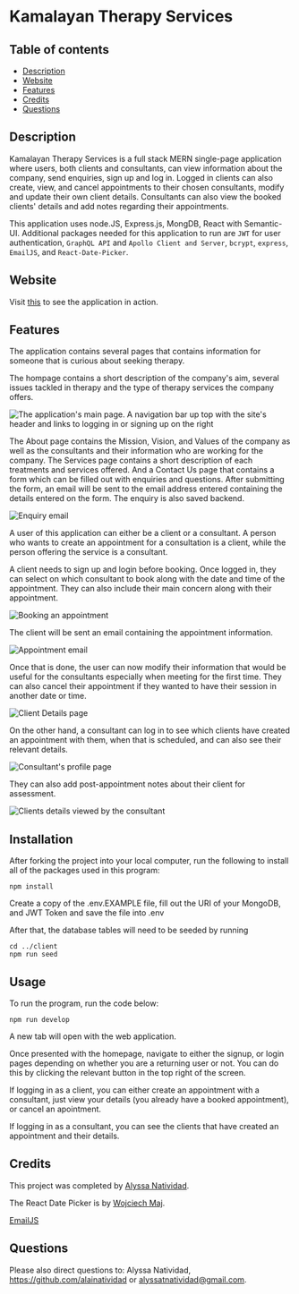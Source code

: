# Kamalayan Therapy Services

## Table of contents

- [Description](#Description)
- [Website](#Website)
- [Features](#Features)
- [Credits](#Credits)
- [Questions](#Questions)

## Description

Kamalayan Therapy Services is a full stack MERN single-page application where users, both clients and consultants, can view information about the company, send enquiries, sign up and log in. Logged in clients can also create, view, and cancel appointments to their chosen consultants, modify and update their own client details. Consultants can also view the booked clients' details and add notes regarding their appointments.

This application uses node.JS, Express.js, MongDB, React with Semantic-UI. Additional packages needed for this application to run are `JWT` for user authentication, `GraphQL API` and `Apollo Client and Server`, `bcrypt`, `express`, `EmailJS`, and `React-Date-Picker`.

## Website

Visit [this](https://kamalayantherapyservices.herokuapp.com/) to see the application in action.

## Features

The application contains several pages that contains information for someone that is curious about seeking therapy.

The hompage contains a short description of the company's aim, several issues tackled in therapy and the type of therapy services the company offers.

![The application's main page. A navigation bar up top with the site's header and links to logging in or signing up on the right](./client/src/assets/img/homepage.png)

The About page contains the Mission, Vision, and Values of the company as well as the consultants and their information who are working for the company. The Services page contains a short description of each treatments and services offered. And a Contact Us page that contains a form which can be filled out with enquiries and questions. After submitting the form, an email will be sent to the email address entered containing the details entered on the form. The enquiry is also saved backend.

![Enquiry email](./client/src/assets/img/enquiry.png)

A user of this application can either be a client or a consultant. A person who wants to create an appointment for a consultation is a client, while the person offering the service is a consultant.

A client needs to sign up and login before booking. Once logged in, they can select on which consultant to book along with the date and time of the appointment. They can also include their main concern along with their appointment.

![Booking an appointment](./client/src/assets/img/client-book.png)

The client will be sent an email containing the appointment information.

![Appointment email](./client/src/assets/img/book.png)

Once that is done, the user can now modify their information that would be useful for the consultants especially when meeting for the first time. They can also cancel their appointment if they wanted to have their session in another date or time.

![Client Details page](./client/src/assets/img/client-details.png)

On the other hand, a consultant can log in to see which clients have created an appointment with them, when that is scheduled, and can also see their relevant details.

![Consultant's profile page](./client/src/assets/img/consultant.png)

They can also add post-appointment notes about their client for assessment.

![Clients details viewed by the consultant](./client/src/assets/img/consultant-details.png)

## Installation

After forking the project into your local computer, run the following to install all of the packages used in this program:

```
npm install
```

Create a copy of the .env.EXAMPLE file, fill out the URI of your MongoDB, and JWT Token and save the file into .env

After that, the database tables will need to be seeded by running

```
cd ../client
npm run seed
```

## Usage

To run the program, run the code below:

```
npm run develop
```

A new tab will open with the web application.

Once presented with the homepage, navigate to either the signup, or login pages depending on whether you are a returning user or not. You can do this by clicking the relevant button in the top right of the screen.

If logging in as a client, you can either create an appointment with a consultant, just view your details (you already have a booked appointment), or cancel an apointment.

If logging in as a consultant, you can see the clients that have created an appointment and their details.

## Credits

This project was completed by [Alyssa Natividad](https://github.com/alainatividad).

The React Date Picker is by [Wojciech Maj](https://github.com/wojtekmaj/react-date-picker).

[EmailJS](https://www.emailjs.com/)

## Questions

Please also direct questions to: Alyssa Natividad, https://github.com/alainatividad or alyssatnatividad@gmail.com.
